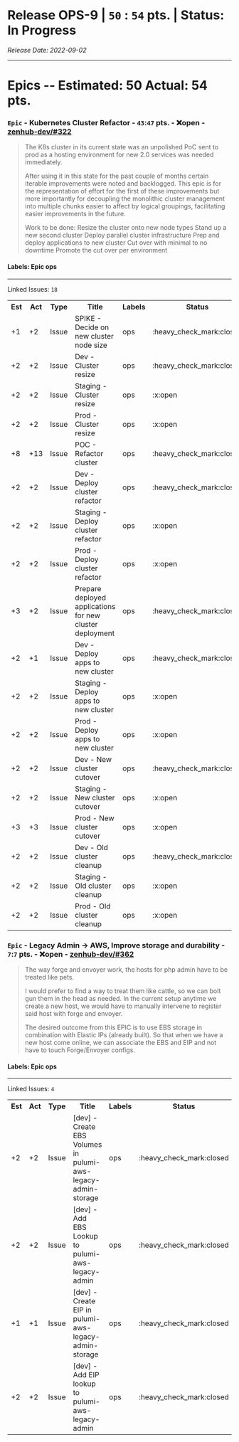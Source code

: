 # Release OPS-9 | `50` : `54` pts. | Status: In Progress
_Release Date: 2022-09-02_


 > 
---
# Epics -- Estimated: 50  Actual: 54 pts.
### `Epic` - Kubernetes Cluster Refactor - `43`:`47` pts. - :x:open - [zenhub-dev/#322](https://github.com/OnboardRS/zenhub-dev/issues/322)


 > The K8s cluster in its current state was an unpolished PoC sent to prod as a hosting environment for new 2.0 services was needed immediately.
 >
 >After using it in this state for the past couple of months certain iterable improvements were noted and backlogged. This epic is for the representation of effort for the first of these improvements but more importantly for decoupling the monolithic cluster management into multiple chunks easier to affect by logical groupings, facilitating easier improvements in the future.
 >
 >Work to be done:
 >Resize the cluster onto new node types
 >Stand up a new second cluster
 >Deploy parallel cluster infrastructure
 >Prep and deploy applications to new cluster
 >Cut over with minimal to no downtime
 >Promote the cut over per environment 

#### Labels: Epic ops 
---
Linked Issues: `18`
<p>
<table>
<tr><th>Est</th><th>Act</th><th>Type</th><th>Title</th><th>Labels</th><th>Status</th><th>Link</th></tr>
<tr><td>+1</td><td>+2</td><td>Issue</td><td>SPIKE - Decide on new cluster node size</td><td>ops </td><td>:heavy_check_mark:closed</td><td><a href="https://github.com/OnboardRS/zenhub-dev/issues/323">zenhub-dev/#323</a></td> </tr>
<tr><td>+2</td><td>+2</td><td>Issue</td><td>Dev - Cluster resize</td><td>ops </td><td>:heavy_check_mark:closed</td><td><a href="https://github.com/OnboardRS/zenhub-dev/issues/324">zenhub-dev/#324</a></td> </tr>
<tr><td>+2</td><td>+2</td><td>Issue</td><td>Staging - Cluster resize</td><td>ops </td><td>:x:open</td><td><a href="https://github.com/OnboardRS/zenhub-dev/issues/325">zenhub-dev/#325</a></td> </tr>
<tr><td>+2</td><td>+2</td><td>Issue</td><td>Prod - Cluster resize</td><td>ops </td><td>:x:open</td><td><a href="https://github.com/OnboardRS/zenhub-dev/issues/326">zenhub-dev/#326</a></td> </tr>
<tr><td>+8</td><td>+13</td><td>Issue</td><td>POC - Refactor cluster</td><td>ops </td><td>:heavy_check_mark:closed</td><td><a href="https://github.com/OnboardRS/zenhub-dev/issues/327">zenhub-dev/#327</a></td> </tr>
<tr><td>+2</td><td>+2</td><td>Issue</td><td>Dev - Deploy cluster refactor</td><td>ops </td><td>:heavy_check_mark:closed</td><td><a href="https://github.com/OnboardRS/zenhub-dev/issues/328">zenhub-dev/#328</a></td> </tr>
<tr><td>+2</td><td>+2</td><td>Issue</td><td>Staging - Deploy cluster refactor</td><td>ops </td><td>:x:open</td><td><a href="https://github.com/OnboardRS/zenhub-dev/issues/329">zenhub-dev/#329</a></td> </tr>
<tr><td>+2</td><td>+2</td><td>Issue</td><td>Prod - Deploy cluster refactor</td><td>ops </td><td>:x:open</td><td><a href="https://github.com/OnboardRS/zenhub-dev/issues/330">zenhub-dev/#330</a></td> </tr>
<tr><td>+3</td><td>+2</td><td>Issue</td><td>Prepare deployed applications for new cluster deployment</td><td>ops </td><td>:heavy_check_mark:closed</td><td><a href="https://github.com/OnboardRS/zenhub-dev/issues/331">zenhub-dev/#331</a></td> </tr>
<tr><td>+2</td><td>+1</td><td>Issue</td><td>Dev - Deploy apps to new cluster</td><td>ops </td><td>:heavy_check_mark:closed</td><td><a href="https://github.com/OnboardRS/zenhub-dev/issues/332">zenhub-dev/#332</a></td> </tr>
<tr><td>+2</td><td>+2</td><td>Issue</td><td>Staging - Deploy apps to new cluster</td><td>ops </td><td>:x:open</td><td><a href="https://github.com/OnboardRS/zenhub-dev/issues/333">zenhub-dev/#333</a></td> </tr>
<tr><td>+2</td><td>+2</td><td>Issue</td><td>Prod - Deploy apps to new cluster</td><td>ops </td><td>:x:open</td><td><a href="https://github.com/OnboardRS/zenhub-dev/issues/334">zenhub-dev/#334</a></td> </tr>
<tr><td>+2</td><td>+2</td><td>Issue</td><td>Dev - New cluster cutover</td><td>ops </td><td>:heavy_check_mark:closed</td><td><a href="https://github.com/OnboardRS/zenhub-dev/issues/335">zenhub-dev/#335</a></td> </tr>
<tr><td>+2</td><td>+2</td><td>Issue</td><td>Staging - New cluster cutover</td><td>ops </td><td>:x:open</td><td><a href="https://github.com/OnboardRS/zenhub-dev/issues/336">zenhub-dev/#336</a></td> </tr>
<tr><td>+3</td><td>+3</td><td>Issue</td><td>Prod - New cluster cutover</td><td>ops </td><td>:x:open</td><td><a href="https://github.com/OnboardRS/zenhub-dev/issues/337">zenhub-dev/#337</a></td> </tr>
<tr><td>+2</td><td>+2</td><td>Issue</td><td>Dev - Old cluster cleanup</td><td>ops </td><td>:heavy_check_mark:closed</td><td><a href="https://github.com/OnboardRS/zenhub-dev/issues/338">zenhub-dev/#338</a></td> </tr>
<tr><td>+2</td><td>+2</td><td>Issue</td><td>Staging - Old cluster cleanup</td><td>ops </td><td>:x:open</td><td><a href="https://github.com/OnboardRS/zenhub-dev/issues/339">zenhub-dev/#339</a></td> </tr>
<tr><td>+2</td><td>+2</td><td>Issue</td><td>Prod - Old cluster cleanup</td><td>ops </td><td>:x:open</td><td><a href="https://github.com/OnboardRS/zenhub-dev/issues/340">zenhub-dev/#340</a></td> </tr>
</table>
</p>


### `Epic` - Legacy Admin -> AWS, Improve storage and durability - `7`:`7` pts. - :x:open - [zenhub-dev/#362](https://github.com/OnboardRS/zenhub-dev/issues/362)


 > The way forge and envoyer work, the hosts for php admin have to be treated like pets.
 >
 >I would prefer to find a way to treat them like cattle, so we can bolt gun them in the head as needed.
 >In the current setup anytime we create a new host, we would have to manually intervene to register said host with forge and envoyer.
 >
 >The desired outcome from this EPIC is to use EBS storage in combination with Elastic IPs (already built).
 >So that when we have a new host come online, we can associate the EBS and EIP and not have to touch Forge/Envoyer configs.
 >
 >

#### Labels: Epic ops 
---
Linked Issues: `4`
<p>
<table>
<tr><th>Est</th><th>Act</th><th>Type</th><th>Title</th><th>Labels</th><th>Status</th><th>Link</th></tr>
<tr><td>+2</td><td>+2</td><td>Issue</td><td>[dev] - Create EBS Volumes in pulumi-aws-legacy-admin-storage</td><td>ops </td><td>:heavy_check_mark:closed</td><td><a href="https://github.com/OnboardRS/zenhub-dev/issues/363">zenhub-dev/#363</a></td> </tr>
<tr><td>+2</td><td>+2</td><td>Issue</td><td>[dev] - Add EBS Lookup to pulumi-aws-legacy-admin</td><td>ops </td><td>:heavy_check_mark:closed</td><td><a href="https://github.com/OnboardRS/zenhub-dev/issues/364">zenhub-dev/#364</a></td> </tr>
<tr><td>+1</td><td>+1</td><td>Issue</td><td>[dev] - Create EIP in pulumi-aws-legacy-admin-storage</td><td>ops </td><td>:heavy_check_mark:closed</td><td><a href="https://github.com/OnboardRS/zenhub-dev/issues/365">zenhub-dev/#365</a></td> </tr>
<tr><td>+2</td><td>+2</td><td>Issue</td><td>[dev] - Add EIP lookup to pulumi-aws-legacy-admin</td><td>ops </td><td>:heavy_check_mark:closed</td><td><a href="https://github.com/OnboardRS/zenhub-dev/issues/366">zenhub-dev/#366</a></td> </tr>
</table>
</p>



